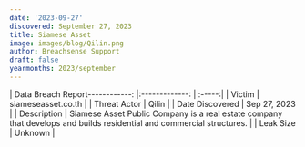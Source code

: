 ```yaml
---
date: '2023-09-27'
discovered: September 27, 2023
title: Siamese Asset
image: images/blog/Qilin.png
author: Breachsense Support
draft: false
yearmonths: 2023/september
---
```


| Data Breach Report------------:     |:-------------:    | :-----:|
| Victim      | siameseasset.co.th      | 
| Threat Actor      | Qilin      | 
| Date Discovered      | Sep 27, 2023      | 
| Description      | Siamese Asset Public Company is a real estate company that develops and builds residential and commercial structures.      | 
| Leak Size      | Unknown      | 

